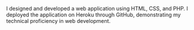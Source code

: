 I designed and developed a web application using HTML, CSS, and PHP. I deployed the application on Heroku through GitHub, demonstrating my technical proficiency in web development.
